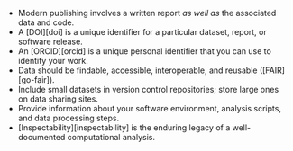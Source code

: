 -   Modern publishing involves a written report *as well as* the associated data and code.
-   A [DOI][doi] is a unique identifier for a particular dataset, report, or software release.
-   An [ORCID][orcid] is a unique personal identifier that you can use to identify your work.
-   Data should be findable, accessible, interoperable, and reusable ([FAIR][go-fair]).
-   Include small datasets in version control repositories; store large ones on data sharing sites.
-   Provide information about your software environment, analysis scripts, and data processing steps.  
-   [Inspectability][inspectability] is the enduring legacy of a well-documented computational analysis.  
